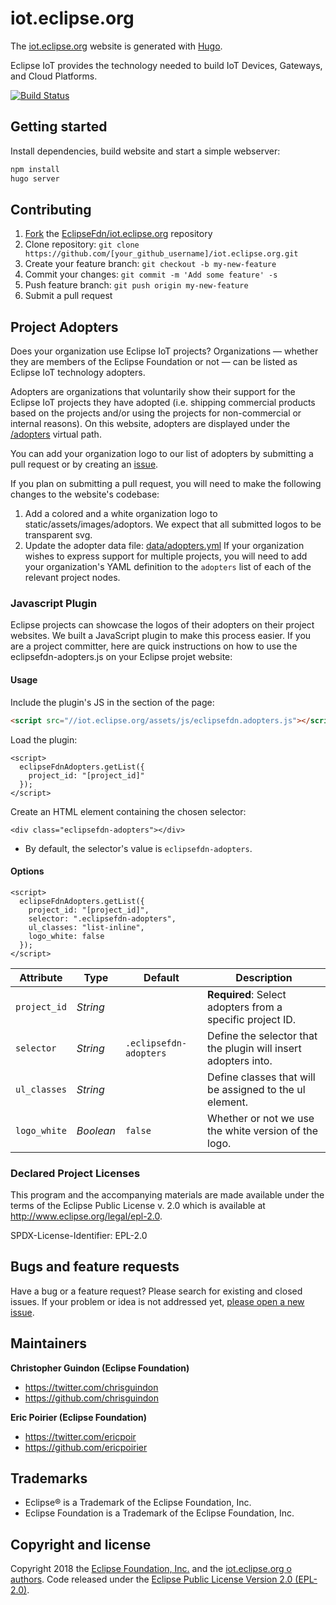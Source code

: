 # iot.eclipse.org

The [iot.eclipse.org](https://iot.eclipse.org) website is generated with [Hugo](https://gohugo.io/documentation/).

Eclipse IoT provides the technology needed to build IoT Devices, Gateways, and Cloud Platforms.

[![Build Status](https://travis-ci.org/EclipseFdn/iot.eclipse.org.svg?branch=master)](https://travis-ci.org/EclipseFdn/iot.eclipse.org)

## Getting started

Install dependencies, build website and start a simple webserver:

```bash
npm install
hugo server
```

## Contributing

1. [Fork](https://help.github.com/articles/fork-a-repo/) the [EclipseFdn/iot.eclipse.org](https://github.com/EclipseFdn/iot.eclipse.org) repository
2. Clone repository: `git clone https://github.com/[your_github_username]/iot.eclipse.org.git`
3. Create your feature branch: `git checkout -b my-new-feature`
4. Commit your changes: `git commit -m 'Add some feature' -s`
5. Push feature branch: `git push origin my-new-feature`
6. Submit a pull request

## Project Adopters

Does your organization use Eclipse IoT projects? Organizations — whether they are members of the Eclipse Foundation or not — can be listed as Eclipse IoT technology adopters.

Adopters are organizations that voluntarily show their support for the Eclipse IoT projects they have adopted (i.e. shipping commercial products based on the projects and/or using the projects for non-commercial or internal reasons). On this website, adopters are displayed under the [/adopters](https://iot.eclipse.org/adopters/) virtual path.

You can add your organization logo to our list of adopters by submitting a pull request or by creating an [issue](https://github.com/EclipseFdn/iot.eclipse.org/issues/new?template=adopter_request.md).

If you plan on submitting a pull request, you will need to make the following changes to the website's codebase: 

1. Add a colored and a white organization logo to static/assets/images/adoptors. We expect that all submitted logos to be transparent svg.
2. Update the adopter data file: [data/adopters.yml](https://github.com/EclipseFdn/iot.eclipse.org/blob/master/data/adopters.yml) If your organization wishes to express support for multiple projects, you will need to add your organization's YAML definition to the ```adopters``` list of each of the relevant project nodes.

### Javascript Plugin 

Eclipse projects can showcase the logos of their adopters on their project websites. We built a JavaScript plugin to make this process easier. If you are a project committer, here are quick instructions on how to use the eclipsefdn-adopters.js on your Eclipse projet website:

#### Usage

Include the plugin's JS in the <head> section of the page:

```html
<script src="//iot.eclipse.org/assets/js/eclipsefdn.adopters.js"></script>
```

Load the plugin:

```
<script>
  eclipseFdnAdopters.getList({
    project_id: "[project_id]"
  });
</script>
```

Create an HTML element containing the chosen selector:

```
<div class="eclipsefdn-adopters"></div>
```
* By default, the selector's value is ```eclipsefdn-adopters```.

#### Options

```
<script>
  eclipseFdnAdopters.getList({
    project_id: "[project_id]",
    selector: ".eclipsefdn-adopters",
    ul_classes: "list-inline",
    logo_white: false
  });
</script>
```

Attribute     | Type        | Default   | Description
---           | ---         | ---       | ---
`project_id`   | *String*   | ` `    | **Required**: Select adopters from a specific project ID.
`selector`   | *String*   | `.eclipsefdn-adopters`    | Define the selector that the plugin will insert adopters into.
`ul_classes`  | *String*   | ` `   | Define classes that will be assigned to the ul element.
`logo_white`  | *Boolean*   | `false`   | Whether or not we use the white version of the logo.

### Declared Project Licenses

This program and the accompanying materials are made available under the terms
of the Eclipse Public License v. 2.0 which is available at
http://www.eclipse.org/legal/epl-2.0.

SPDX-License-Identifier: EPL-2.0

## Bugs and feature requests

Have a bug or a feature request? Please search for existing and closed issues. If your problem or idea is not addressed yet, [please open a new issue](https://github.com/EclipseFdn/iot.eclipse.org/issues/new).

## Maintainers

**Christopher Guindon (Eclipse Foundation)**

- <https://twitter.com/chrisguindon>
- <https://github.com/chrisguindon>

**Eric Poirier (Eclipse Foundation)**

- <https://twitter.com/ericpoir>
- <https://github.com/ericpoirier>

## Trademarks
* Eclipse® is a Trademark of the Eclipse Foundation, Inc.
* Eclipse Foundation is a Trademark of the Eclipse Foundation, Inc.

## Copyright and license

Copyright 2018 the [Eclipse Foundation, Inc.](https://www.eclipse.org) and the [iot.eclipse.org o authors](https://github.com/EclipseFdn/iot.eclipse.org/graphs/contributors). Code released under the [Eclipse Public License Version 2.0 (EPL-2.0)](https://github.com/EclipseFdn/iot.eclipse.org/blob/src/LICENSE).
